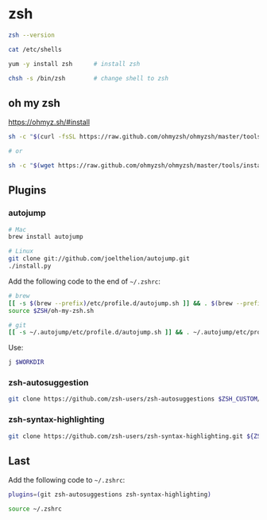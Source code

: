# zsh

```bash
zsh --version

cat /etc/shells

yum -y install zsh		# install zsh

chsh -s /bin/zsh		# change shell to zsh
```

## oh my zsh

https://ohmyz.sh/#install

```bash
sh -c "$(curl -fsSL https://raw.github.com/ohmyzsh/ohmyzsh/master/tools/install.sh)"

# or

sh -c "$(wget https://raw.github.com/ohmyzsh/ohmyzsh/master/tools/install.sh -O -)"
```

## Plugins

### autojump

```bash
# Mac
brew install autojump

# Linux
git clone git://github.com/joelthelion/autojump.git
./install.py
```

Add the following code to the end of `~/.zshrc`:

```bash
# brew
[[ -s $(brew --prefix)/etc/profile.d/autojump.sh ]] && . $(brew --prefix)/etc/profile.d/autojump.sh
source $ZSH/oh-my-zsh.sh

# git
[[ -s ~/.autojump/etc/profile.d/autojump.sh ]] && . ~/.autojump/etc/profile.d/autojump.sh
```

Use:

```bash
j $WORKDIR
```

### zsh-autosuggestion

```bash
git clone https://github.com/zsh-users/zsh-autosuggestions $ZSH_CUSTOM/plugins/zsh-autosuggestions
```

### zsh-syntax-highlighting

```bash
git clone https://github.com/zsh-users/zsh-syntax-highlighting.git ${ZSH_CUSTOM:-~/.oh-my-zsh/custom}/plugins/zsh-syntax-highlighting
```

## Last

Add the following code to  `~/.zshrc`:

```bash
plugins=(git zsh-autosuggestions zsh-syntax-highlighting)
```

```bash
source ~/.zshrc
```
